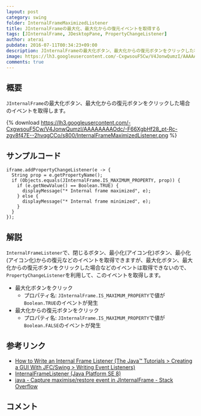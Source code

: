 ```yaml
---
layout: post
category: swing
folder: InternalFrameMaximizedListener
title: JInternalFrameの最大化、最大化からの復元イベントを取得する
tags: [JInternalFrame, JDesktopPane, PropertyChangeListener]
author: aterai
pubdate: 2016-07-11T00:34:23+09:00
description: JInternalFrameの最大化ボタン、最大化からの復元ボタンをクリックした場合のイベントを取得します。
image: https://lh3.googleusercontent.com/-CxgwsouF5Cw/V4JonwQumzI/AAAAAAAAOdc/-F66XgbHf28_pt-Rc-zgv8f47E--2hvqgCCo/s800/InternalFrameMaximizedListener.png
comments: true
---
```

## 概要
`JInternalFrame`の最大化ボタン、最大化からの復元ボタンをクリックした場合のイベントを取得します。

{% download https://lh3.googleusercontent.com/-CxgwsouF5Cw/V4JonwQumzI/AAAAAAAAOdc/-F66XgbHf28_pt-Rc-zgv8f47E--2hvqgCCo/s800/InternalFrameMaximizedListener.png %}

## サンプルコード
<pre class="prettyprint"><code>iframe.addPropertyChangeListener(e -&gt; {
  String prop = e.getPropertyName();
  if (Objects.equals(JInternalFrame.IS_MAXIMUM_PROPERTY, prop)) {
    if (e.getNewValue() == Boolean.TRUE) {
      displayMessage("* Internal frame maximized", e);
    } else {
      displayMessage("* Internal frame minimized", e);
    }
  }
});
</code></pre>

## 解説
`InternalFrameListener`で、閉じるボタン、最小化(アイコン化)ボタン、最小化(アイコン化)からの復元などのイベントを取得できますが、最大化ボタン、最大化からの復元ボタンをクリックした場合などのイベントは取得できないので、`PropertyChangeListener`を利用して、このイベントを取得します。

- 最大化ボタンをクリック
    - プロパティ名: `JInternalFrame.IS_MAXIMUM_PROPERTY`で値が`Boolean.TRUE`のイベントが発生
- 最大化からの復元ボタンをクリック
    - プロパティ名: `JInternalFrame.IS_MAXIMUM_PROPERTY`で値が`Boolean.FALSE`のイベントが発生

<!-- dummy comment line for breaking list -->

## 参考リンク
- [How to Write an Internal Frame Listener (The Java™ Tutorials > Creating a GUI With JFC/Swing > Writing Event Listeners)](https://docs.oracle.com/javase/tutorial/uiswing/events/internalframelistener.html)
- [InternalFrameListener (Java Platform SE 8)](https://docs.oracle.com/javase/jp/8/docs/api/javax/swing/event/InternalFrameListener.html)
- [java - Capture maximise/restore event in JInternalFrame - Stack Overflow](https://stackoverflow.com/questions/38219219/capture-maximise-restore-event-in-jinternalframe/38220378#38220378)

<!-- dummy comment line for breaking list -->

## コメント

